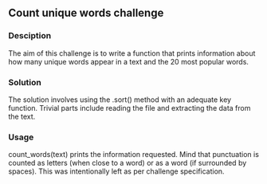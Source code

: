 ## Count unique words challenge

### Desciption
The aim of this challenge is to write a function that prints information about how many unique words appear in a text and the 20 most popular words.

### Solution
The solution involves using the .sort() method with an adequate key function. Trivial parts include reading the file and extracting the data from the text.

### Usage
count_words(text) prints the information requested. Mind that punctuation is counted as letters (when close to a word) or as a word (if surrounded by spaces). This was intentionally left as per challenge specification.